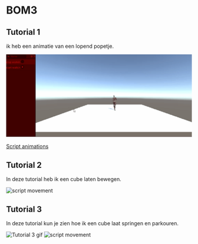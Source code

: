 # BOM3


## Tutorial 1
ik heb een animatie van een lopend popetje. 


![Tutorial 1 gif](Tutorial_1_2.gif)

[Script animations](ArcadeM3/Assets/Scripts/Animation.cs)


## Tutorial 2
In deze tutorial heb ik een cube laten bewegen.


![script movement](ArcadeM3/Assets/Scripts/Movement.cs)

## Tutorial 3
In deze tutorial kun je zien hoe ik een cube laat springen en parkouren.

![Tutorial 3 gif](tutorial_3)
![script movement](ArcadeM3/Assets/Scripts/Movement.cs)


